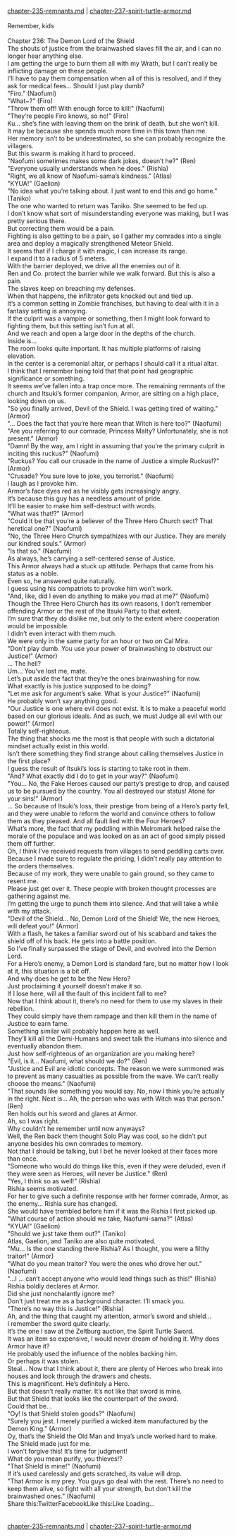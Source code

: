 [chapter-235-remnants.md](./chapter-235-remnants.md) | [chapter-237-spirit-turtle-armor.md](./chapter-237-spirit-turtle-armor.md) <br/>
<br/>
Remember, kids<br/>
<br/>
Chapter 236: The Demon Lord of the Shield<br/>
The shouts of justice from the brainwashed slaves fill the air, and I can no longer hear anything else.<br/>
I am getting the urge to burn them all with my Wrath, but I can’t really be inflicting damage on these people.<br/>
I’ll have to pay them compensation when all of this is resolved, and if they ask for medical fees… Should I just play dumb?<br/>
"Firo." (Naofumi)<br/>
"What~?" (Firo)<br/>
"Throw them off! With enough force to kill!" (Naofumi)<br/>
"They’re people Firo knows, so no!" (Firo)<br/>
Ku… she’s fine with leaving them on the brink of death, but she won’t kill.<br/>
It may be because she spends much more time in this town than me.<br/>
Her memory isn’t to be underestimated, so she can probably recognize the villagers.<br/>
But this swarm is making it hard to proceed.<br/>
"Naofumi sometimes makes some dark jokes, doesn’t he?" (Ren)<br/>
"Everyone usually understands when he does." (Rishia)<br/>
"Right, we all know of Naofumi-sama’s kindness." (Atlas)<br/>
"KYUA!" (Gaelion)<br/>
"No idea what you’re talking about. I just want to end this and go home." (Taniko)<br/>
The one who wanted to return was Taniko. She seemed to be fed up.<br/>
I don’t know what sort of misunderstanding everyone was making, but I was pretty serious there.<br/>
But correcting them would be a pain.<br/>
Fighting is also getting to be a pain, so I gather my comrades into a single area and deploy a magically strengthened Meteor Shield.<br/>
It seems that if I charge it with magic, I can increase its range.<br/>
I expand it to a radius of 5 meters.<br/>
With the barrier deployed, we drive all the enemies out of it.<br/>
Ren and Co. protect the barrier while we walk forward. But this is also a pain.<br/>
The slaves keep on breaching my defenses.<br/>
When that happens, the infiltrator gets knocked out and tied up.<br/>
It’s a common setting in Zombie franchises, but having to deal with it in a fantasy setting is annoying.<br/>
If the culprit was a vampire or something, then I might look forward to fighting them, but this setting isn’t fun at all.<br/>
And we reach and open a large door in the depths of the church.<br/>
Inside is…<br/>
The room looks quite important. It has multiple platforms of raising elevation.<br/>
In the center is a ceremonial altar, or perhaps I should call it a ritual altar.<br/>
I think that I remember being told that that point had geographic significance or something.<br/>
It seems we’ve fallen into a trap once more. The remaining remnants of the church and Itsuki’s former companion, Armor, are sitting on a high place, looking down on us.<br/>
"So you finally arrived, Devil of the Shield. I was getting tired of waiting." (Armor)<br/>
"… Does the fact that you’re here mean that Witch is here too?" (Naofumi)<br/>
"Are you referring to our comrade, Princess Malty? Unfortunately, she is not present." (Armor)<br/>
"Damn! By the way, am I right in assuming that you’re the primary culprit in inciting this ruckus?" (Naofumi)<br/>
"Ruckus? You call our crusade in the name of Justice a simple Ruckus!?" (Armor)<br/>
"Crusade? You sure love to joke, you terrorist." (Naofumi)<br/>
I laugh as I provoke him.<br/>
Armor’s face dyes red as he visibly gets increasingly angry.<br/>
It’s because this guy has a needless amount of pride.<br/>
It’ll be easier to make him self-destruct with words.<br/>
"What was that!?" (Armor)<br/>
"Could it be that you’re a believer of the Three Hero Church sect? That heretical one?" (Naofumi)<br/>
"No, the Three Hero Church sympathizes with our Justice. They are merely our kindred souls." (Armor)<br/>
"Is that so." (Naofumi)<br/>
As always, he’s carrying a self-centered sense of Justice.<br/>
This Armor always had a stuck up attitude. Perhaps that came from his status as a noble.<br/>
Even so, he answered quite naturally.<br/>
I guess using his compatriots to provoke him won’t work.<br/>
"And, like, did I even do anything to make you mad at me?" (Naofumi)<br/>
Though the Three Hero Church has its own reasons, I don’t remember offending Armor or the rest of the Itsuki Party to that extent.<br/>
I’m sure that they do dislike me, but only to the extent where cooperation would be impossible.<br/>
I didn’t even interact with them much.<br/>
We were only in the same party for an hour or two on Cal Mira.<br/>
"Don’t play dumb. You use your power of brainwashing to obstruct our Justice!" (Armor)<br/>
… The hell?<br/>
Um… You’ve lost me, mate.<br/>
Let’s put aside the fact that they’re the ones brainwashing for now.<br/>
What exactly is his justice supposed to be doing?<br/>
"Let me ask for argument’s sake. What is your Justice?" (Naofumi)<br/>
He probably won’t say anything good.<br/>
"Our Justice is one where evil does not exist. It is to make a peaceful world based on our glorious ideals. And as such, we must Judge all evil with our power!" (Armor)<br/>
Totally self-righteous.<br/>
The thing that shocks me the most is that people with such a dictatorial mindset actually exist in this world.<br/>
Isn’t there something they find strange about calling themselves Justice in the first place?<br/>
I guess the result of Itsuki’s loss is starting to take root in them.<br/>
"And? What exactly did I do to get in your way?" (Naofumi)<br/>
"You… No, the Fake Heroes caused our party’s prestige to drop, and caused us to be pursued by the country. You all destroyed our status! Atone for your sins!" (Armor)<br/>
… So because of Itsuki’s loss, their prestige from being of a Hero’s party fell, and they were unable to reform the world and convince others to follow them as they pleased. And all fault lied with the Four Heroes?<br/>
What’s more, the fact that my peddling within Melromark helped raise the morale of the populace and was looked on as an act of good simply pissed them off further.<br/>
Oh, I think I’ve received requests from villages to send peddling carts over.<br/>
Because I made sure to regulate the pricing, I didn’t really pay attention to the orders themselves.<br/>
Because of my work, they were unable to gain ground, so they came to resent me.<br/>
Please just get over it. These people with broken thought processes are gathering against me.<br/>
I’m getting the urge to punch them into silence. And that will take a while with my attack.<br/>
"Devil of the Shield… No, Demon Lord of the Shield! We, the new Heroes, will defeat you!" (Armor)<br/>
With a flash, he takes a familiar sword out of his scabbard and takes the shield off of his back. He gets into a battle position.<br/>
So I’ve finally surpassed the stage of Devil, and evolved into the Demon Lord.<br/>
For a Hero’s enemy, a Demon Lord is standard fare, but no matter how I look at it, this situation is a bit off.<br/>
And why does he get to be the New Hero?<br/>
Just proclaiming it yourself doesn’t make it so.<br/>
If I lose here, will all the fault of this incident fall to me?<br/>
Now that I think about it, there’s no need for them to use my slaves in their rebellion.<br/>
They could simply have them rampage and then kill them in the name of Justice to earn fame.<br/>
Something similar will probably happen here as well.<br/>
They’ll kill all the Demi-Humans and sweet talk the Humans into silence and eventually abandon them.<br/>
Just how self-righteous of an organization are you making here?<br/>
"Evil, is it… Naofumi, what should we do?" (Ren)<br/>
"Justice and Evil are idiotic concepts. The reason we were summoned was to prevent as many casualties as possible from the wave. We can’t really choose the means." (Naofumi)<br/>
"That sounds like something you would say. No, now I think you’re actually in the right. Next is… Ah, the person who was with Witch was that person." (Ren)<br/>
Ren holds out his sword and glares at Armor.<br/>
Ah, so I was right.<br/>
Why couldn’t he remember until now anyways?<br/>
Well, the Ren back them thought Solo Play was cool, so he didn’t put anyone besides his own comrades to memory.<br/>
Not that I should be talking, but I bet he never looked at their faces more than once.<br/>
"Someone who would do things like this, even if they were deluded, even if they were seen as Heroes, will never be Justice." (Ren)<br/>
"Yes, I think so as well!" (Rishia)<br/>
Rishia seems motivated.<br/>
For her to give such a definite response with her former comrade, Armor, as the enemy… Rishia sure has changed.<br/>
She would have trembled before him if it was the Rishia I first picked up.<br/>
"What course of action should we take, Naofumi-sama?" (Atlas)<br/>
"KYUA!" (Gaelion)<br/>
"Should we just take them out?" (Taniko)<br/>
Atlas, Gaelion, and Taniko are also quite motivated.<br/>
"Mu… Is the one standing there Rishia? As I thought, you were a filthy traitor!" (Armor)<br/>
"What do you mean traitor? You were the ones who drove her out." (Naofumi)<br/>
"…I … can’t accept anyone who would lead things such as this!" (Rishia)<br/>
Rishia boldly declares at Armor.<br/>
Did she just nonchalantly ignore me?<br/>
Don’t just treat me as a background character. I’ll smack you.<br/>
"There’s no way this is Justice!" (Rishia)<br/>
Ah, and the thing that caught my attention, armor’s sword and shield…<br/>
I remember the sword quite clearly.<br/>
It’s the one I saw at the Zeltburg auction, the Spirit Turtle Sword.<br/>
It was an item so expensive, I would never dream of holding it. Why does Armor have it?<br/>
He probably used the influence of the nobles backing him.<br/>
Or perhaps it was stolen.<br/>
Steal… Now that I think about it, there are plenty of Heroes who break into houses and look through the drawers and chests.<br/>
This is magnificent. He’s definitely a Hero.<br/>
But that doesn’t really matter. It’s not like that sword is mine.<br/>
But that Shield that looks like the counterpart of the sword.<br/>
Could that be…<br/>
"Oy! Is that Shield stolen goods?" (Naofumi)<br/>
"Surely you jest. I merely purified a wicked item manufactured by the Demon King." (Armor)<br/>
Oy, that’s the Shield the Old Man and Imya’s uncle worked hard to make. The Shield made just for me.<br/>
I won’t forgive this! It’s time for judgment!<br/>
What do you mean purify, you thieves!?<br/>
"That Shield is mine!" (Naofumi)<br/>
If it’s used carelessly and gets scratched, its value will drop.<br/>
"That Armor is my prey. You guys go deal with the rest. There’s no need to keep them alive, so fight with all your strength, but don’t kill the brainwashed ones." (Naofumi)<br/>
Share this:TwitterFacebookLike this:Like Loading... <br/>
<br/>
<br/>
[chapter-235-remnants.md](./chapter-235-remnants.md) | [chapter-237-spirit-turtle-armor.md](./chapter-237-spirit-turtle-armor.md) <br/>

